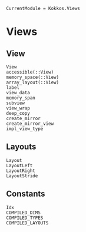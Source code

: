 ```@meta
CurrentModule = Kokkos.Views
```

# Views

## View

```@docs
View
accessible(::View)
memory_space(::View)
array_layout(::View)
label
view_data
memory_span
subview
view_wrap
deep_copy
create_mirror
create_mirror_view
impl_view_type
```

## Layouts

```@docs
Layout
LayoutLeft
LayoutRight
LayoutStride
```

## Constants

```@docs
Idx
COMPILED_DIMS
COMPILED_TYPES
COMPILED_LAYOUTS
```
